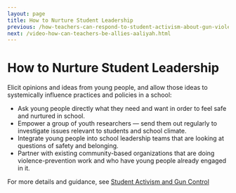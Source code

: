 ```yaml
---
layout: page
title: How to Nurture Student Leadership
previous: /how-teachers-can-respond-to-student-activism-about-gun-violence.html
next: /video-how-can-teachers-be-allies-aaliyah.html
---
```


How to Nurture Student Leadership
=================

Elicit opinions and ideas from young people, and allow those ideas to systemically influence practices and policies in a school:

* Ask young people directly what they need and want in order to feel safe and nurtured in school.
* Empower a group of youth researchers — send them out regularly to investigate issues relevant to students and school climate.
* Integrate young people into school leadership teams that are looking at questions of safety and belonging.
* Partner with existing community-based organizations that are doing violence-prevention work and who have young people already engaged in it.

For more details and guidance, see [Student Activism and Gun Control](https://www.gse.harvard.edu/news/uk/18/02/student-activism-and-gun-control)
